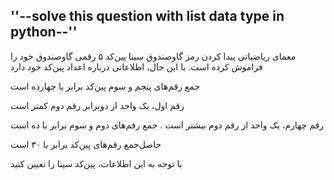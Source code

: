 ''--solve this question with list data type in python--'' 
----------------------------------------------------------------------

معمای ریاضیاتی پیدا کردن رمز گاوصندوق
سینا پین‌کد ۵ رقمی گاوصندوق خود را فراموش کرده است. با این حال، اطلاعاتی درباره اعداد پین‌کد خود دارد

 جمع رقم‌های پنجم و سوم پین‌کد برابر با چهارده است
 
 رقم اول، یک واحد از دوبرابر رقم‌ دوم کمتر است
 
 رقم چهارم، یک واحد از رقم دوم بیشتر است
 .
 جمع رقم‌های دوم و سوم برابر با ده است
 
 حاصل‌جمع رقم‌های پین‌کد برابر با ۳۰ است

با توجه به این اطلاعات، پین‌کد سینا را تعیین کنید
